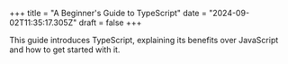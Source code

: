+++
title = "A Beginner's Guide to TypeScript"
date = "2024-09-02T11:35:17.305Z"
draft = false
+++

  This guide introduces TypeScript, explaining its benefits over JavaScript and how to get started with it.
        